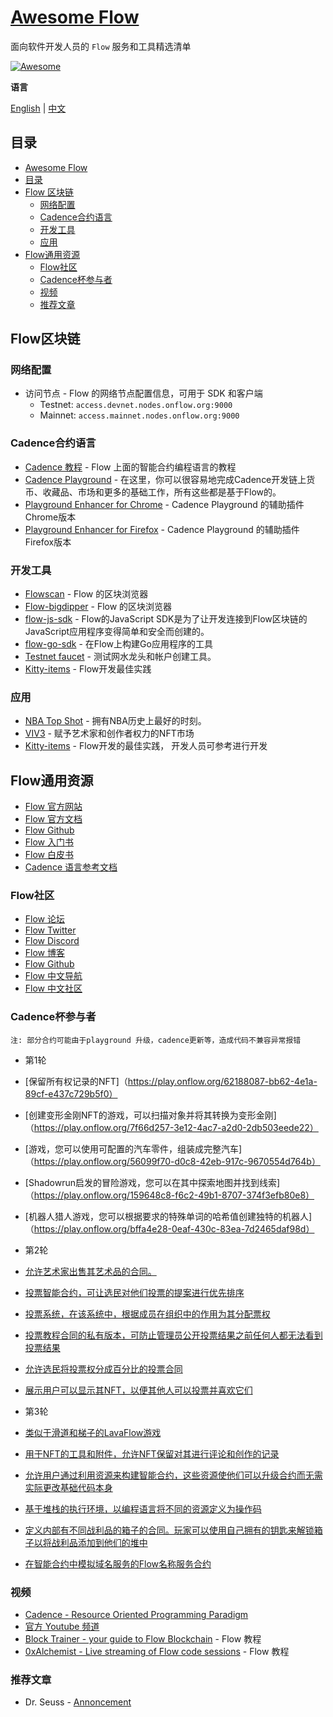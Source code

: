 # [Awesome Flow](https://github.com/onflow/flow) 

面向软件开发人员的 `Flow` 服务和工具精选清单

[![Awesome](https://cdn.rawgit.com/sindresorhus/awesome/d7305f38d29fed78fa85652e3a63e154dd8e8829/media/badge.svg)](https://github.com/sindresorhus/awesome)

**语言**

[English](README.md) | [中文](README-zh.md)

## 目录

- [Awesome Flow](#awesome-flow)
- [目录](#目录)
- [Flow 区块链](#Flow区块链)
  - [网络配置](#网络配置)
  - [Cadence合约语言](#Cadence合约语言)
  - [开发工具](#开发工具)
  - [应用](#应用)
- [Flow通用资源](#Flow通用资源)
  - [Flow社区](#Flow社区)
  - [Cadence杯参与者](#Cadence杯参与者)
  - [视频](#视频)
  - [推荐文章](#推荐文章)

## Flow区块链


### 网络配置

- 访问节点 - Flow 的网络节点配置信息，可用于 SDK 和客户端
  - Testnet: `access.devnet.nodes.onflow.org:9000`
  - Mainnet: `access.mainnet.nodes.onflow.org:9000`



### Cadence合约语言

- [Cadence 教程](https://docs.onflow.org/cadence/language) - Flow 上面的智能合约编程语言的教程
- [Cadence Playground](https://www.onflow.org/play) - 在这里，你可以很容易地完成Cadence开发链上货币、收藏品、市场和更多的基础工作，所有这些都是基于Flow的。
- [Playground Enhancer for Chrome](https://chrome.google.com/webstore/detail/flow-playground-enhancer/agjkjdemgkkmgdmeobefbmfiakkgkkdh) - Cadence Playground 的辅助插件 Chrome版本
- [Playground Enhancer for Firefox](https://addons.mozilla.org/en-US/firefox/addon/flow-playground-enhancer/) - Cadence Playground 的辅助插件 Firefox版本

### 开发工具

- [Flowscan](https://flowscan.org/) - Flow 的区块浏览器
- [Flow-bigdipper](https://flowscan.org/) - Flow 的区块浏览器
- [flow-js-sdk](https://github.com/onflow/flow-js-sdk) - Flow的JavaScript SDK是为了让开发连接到Flow区块链的JavaScript应用程序变得简单和安全而创建的。
- [flow-go-sdk](https://github.com/onflow/flow-go-sdk) - 在Flow上构建Go应用程序的工具
- [Testnet faucet](https://testnet-faucet.onflow.org) - 测试网水龙头和帐户创建工具。
- [Kitty-items](https://github.com/onflow/kitty-items) -  Flow开发最佳实践


### 应用

- [NBA Top Shot](https://www.nbatopshot.com/) - 拥有NBA历史上最好的时刻。
- [VIV3](https://viv3.com/) - 赋予艺术家和创作者权力的NFT市场
- [Kitty-items](https://github.com/onflow/kitty-items) -  Flow开发的最佳实践， 开发人员可参考进行开发


## Flow通用资源

- [Flow 官方网站](https://www.onflow.org/)
- [Flow 官方文档](https://www.onflow.org/docs)
- [Flow Github](https://github.com/onflow)
- [Flow 入门书](https://www.onflow.org/primer)
- [Flow 白皮书](https://www.onflow.org/technical-paper)
- [Cadence 语言参考文档](https://max-daunarovich.gitbook.io/flow-network)

### Flow社区

- [Flow 论坛](https://forum.onflow.org/)
- [Flow Twitter](https://twitter.com/flow_blockchain)
- [Flow Discord](https://discord.com/invite/flow)
- [Flow 博客](https://www.onflow.org/blog)
- [Flow Github](https://github.com/onflow)
- [Flow 中文导航](https://flowfans.org/)
- [Flow 中文社区](https://www.flowtimes.net/)


### Cadence杯参与者

`注: 部分合约可能由于playground 升级，cadence更新等，造成代码不兼容异常报错`

- 第1轮

- [保留所有权记录的NFT]（https://play.onflow.org/62188087-bb62-4e1a-89cf-e437c729b5f0）
- [创建变形金刚NFT的游戏，可以扫描对象并将其转换为变形金刚]（https://play.onflow.org/7f66d257-3e12-4ac7-a2d0-2db503eede22）
- [游戏，您可以使用可配置的汽车零件，组装成完整汽车]（https://play.onflow.org/56099f70-d0c8-42eb-917c-9670554d764b）
- [Shadowrun启发的冒险游戏，您可以在其中探索地图并找到线索]（https://play.onflow.org/159648c8-f6c2-49b1-8707-374f3efb80e8）
- [机器人猎人游戏，您可以根据要求的特殊单词的哈希值创建独特的机器人]（https://play.onflow.org/bffa4e28-0eaf-430c-83ea-7d2465daf98d）

- 第2轮

- [允许艺术​​家出售其艺术品的合同。](https://play.onflow.org/dd3edf29-5bd6-4782-b941-c021a9a374ca)
- [投票智能合约，可让选民对他们投票的提案进行优先排序](https://play.onflow.org/85fba518-818e-40fd-a546-78365657901c)
- [投票系统，在该系统中，根据成员在组织中的作用为其分配票权](https://play.onflow.org/b7e2df71-c362-4827-8332-80685956ca75)
- [投票教程合同的私有版本，可防止管理员公开投票结果之前任何人都无法看到投票结果](https://play.onflow.org/9ec6f096-60eb-4f7b-bfc1-abf15c572016)
- [允许选民将投票权分成百分比的投票合同](https://play.onflow.org/ea59b248-8e18-4862-9332-4a90c282c000)
- [展示用户可以显示其NFT，以便其他人可以投票并喜欢它们](https://play.onflow.org/6b4b846e-1681-4612-b2c2-f0dc8bbe92ce)

- 第3轮

- [类似于滑道和梯子的LavaFlow游戏](https://play.onflow.org/addb97cd-6a56-4033-a07c-c89b820f52bf)
- [用于NFT的工具和附件，允许NFT保留对其进行评论和创作的记录](https://play.onflow.org/4b24ef74-9fe6-4892-a8d4-ec91d1caee31)
- [允许用户通过利用资源来构建智能合约，这些资源使他们可以升级合约而无需实际更改基础代码本身](https://play.onflow.org/93dfe510-605c-42a6-90df-ae016b9b9f73)
- [基于堆栈的执行环境，以编程语言将不同的资源定义为操作码](https://play.onflow.org/8e5283ba-9e5b-4b41-be37-dbf55b6a26ea)
- [定义内部有不同战利品的箱子的合同。玩家可以使用自己拥有的钥匙来解锁箱子以将战利品添加到他们的堆中](https://play.onflow.org/50d7d7d3-a439-4d09-b3a2-207071804820)
- [在智能合约中模拟域名服务的Flow名称服务合约](https://play.onflow.org/e05e38b1-3e45-403e-ae7f-00788893395f)



### 视频
- [Cadence - Resource Oriented Programming Paradigm](https://www.youtube.com/watch?v=OYXIr3LuclE&t=64s)
- [官方 Youtube 频道](https://www.youtube.com/channel/UCs9r5lqmYQsKCpLB9jKwocg)
- [Block Trainer - your guide to Flow Blockchain](https://www.youtube.com/channel/UC5qtVf5CpV1kz6TolFFn3Rw) - Flow 教程
- [0xAlchemist - Live streaming of Flow code sessions](https://www.youtube.com/channel/UCMC_HV4H5qBuMSiK0Ngkufg) - Flow 教程


### 推荐文章

- Dr. Seuss - [Annoncement](https://medium.com/dapperlabs/dr-seuss-digital-collectibles-on-flow-by-the-creators-of-cryptokitties-7651835643a7)